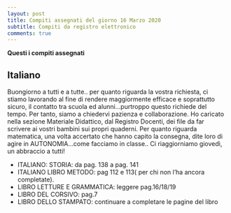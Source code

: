 ```yaml
---
layout: post
title: Compiti assegnati del giorno 16 Marzo 2020
subtitle: Compiti da registro elettronico
comments: true
---
```



**Questi i compiti assegnati**

## Italiano

Buongiorno a tutti e a tutte.. per quanto riguarda la vostra richiesta, ci stiamo lavorando al fine di rendere maggiormente efficace e soprattutto sicuro, il contatto tra scuola ed alunni...purtroppo questo richiede del tempo. Per tanto, siamo a chiedervi pazienza e collaborazione. Ho caricato nella sezione Materiale Didattico, dal Registro Docenti, dei file da far scrivere ai vostri bambini sui propri quaderni. Per quanto riguarda matematica, una volta accertato che hanno capito la consegna, dite loro di agire in AUTONOMIA...come facciamo in classe.. Ci riaggiorniamo giovedì, un abbraccio a tutti!

* ITALIANO: STORIA: da pag. 138 a pag. 141 
* ITALIANO LIBRO METODO: pag 112 e 113( per chi non l’ha ancora completate). 
* LIBRO LETTURE E GRAMMATICA: leggere pag.16/18/19 
* LIBRO DEL CORSIVO: pag.7 
* LIBRO DELLO STAMPATO: continuare a completare le pagine del libro
